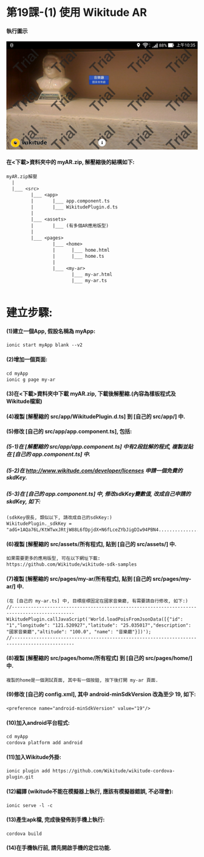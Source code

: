 # 第19課-(1) 使用 Wikitude AR


#### 執行圖示
![GitHub Logo](/images/fig19-01.jpg)



#### 在<下載>資料夾中的 myAR.zip, 解壓縮後的結構如下:
```
myAR.zip解壓
  |
  |___ <src>    
         |___ <app>   
         |       |___ app.component.ts                  
         |       |___ WikitudePlugin.d.ts  
         | 
         |___ <assets>  
         |       |___ (有多個AR應用版型)
         |
         |___ <pages>   
                 |___ <home> 
                 |      |___ home.html 
                 |      |___ home.ts   
                 |       
                 |___ <my-ar> 
                        |___ my-ar.html 
                        |___ my-ar.ts                                
                            
```

# 建立步驟:


#### (1)建立一個App, 假設名稱為 myApp:
```
ionic start myApp blank --v2
```


#### (2)增加一個頁面:
```
cd myApp
ionic g page my-ar
```


#### (3)在<下載>資料夾中下載 myAR.zip, 下載後解壓縮.(內容為樣板程式及Wikitude檔案)


#### (4)複製 [解壓縮的 src/app/WikitudePlugin.d.ts] 到 [自己的 src/app/] 中.


#### (5)修改 [自己的 src/app/app.component.ts], 包括:

##### (5-1)在 [解壓縮的 src/app/app.component.ts] 中有2段註解的程式, 複製並貼在 [自己的 app.component.ts] 中.
##### (5-2)在 http://www.wikitude.com/developer/licenses 申請一個免費的skdKey.
##### (5-3)在 [自己的 app.component.ts] 中, 修改sdkKey變數值, 改成自己申請的skdKey, 如下:
```
(sdkKey很長, 類似以下, 請改成自己的sdkKey:)
WikitudePlugin._sdkKey = "adG+1AQa76L/KtWTwxJRtjW88L6fDpjdX+N6fLceZYbJigDIw94PBN4.......................DgEaR6gGFOOBEZ2QFeYZ5pEGHp60="
```


#### (6)複製 [解壓縮的 src/assets/所有程式], 貼到 [自己的 src/assets/] 中.
```
如果需要更多的應用版型, 可在以下網址下載:
https://github.com/Wikitude/wikitude-sdk-samples
```

#### (7)複製 [解壓縮的 src/pages/my-ar/所有程式], 貼到 [自己的 src/pages/my-ar/] 中.
```
(在 [自己的 my-ar.ts] 中, 目標座標固定在國家音樂廳, 有需要請自行修改, 如下:)
//---------------------------------------------------------------------------------------------
WikitudePlugin.callJavaScript('World.loadPoisFromJsonData([{"id": "1","longitude": "121.520927","latitude": "25.035017","description": "國家音樂廳","altitude": "100.0", "name": "音樂廳"}])');
//---------------------------------------------------------------------------------------------
```


#### (8)複製 [解壓縮的 src/pages/home/所有程式] 到 [自己的 src/pages/home/] 中.
```
複製的home是一個測試頁面, 其中有一個按鈕, 按下後打開 my-ar 頁面.
```

#### (9)修改 [自己的 config.xml], 其中 android-minSdkVersion 改為至少 19, 如下:
```
<preference name="android-minSdkVersion" value="19"/>
```


#### (10)加入android平台程式:
```
cd myApp
cordova platform add android
```

#### (11)加入Wikitude外掛:
```
ionic plugin add https://github.com/Wikitude/wikitude-cordova-plugin.git
```

#### (12)編譯 (wikitude不能在模擬器上執行, 應該有模擬器錯誤, 不必理會):
```
ionic serve -l -c
```


#### (13)產生apk檔, 完成後發佈到手機上執行:
```
cordova build
```

#### (14)在手機執行前, 請先開啟手機的定位功能.

